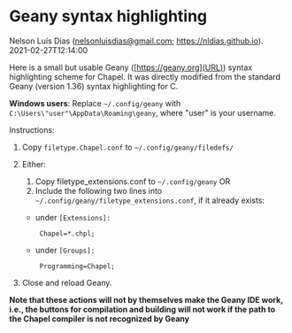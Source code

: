 # Geany syntax highlighting

Nelson Luís Dias (<nelsonluisdias@gmail.com>; <https://nldias.github.io>).  
2021-02-27T12:14:00

Here is a small but usable Geany ([https://geany.org](URL))  syntax highlighting scheme for Chapel.  It was directly modified from the standard Geany (version 1.36) syntax highlighting for C.

**Windows users**: Replace `~/.config/geany` with `C:\Users\"user"\AppData\Roaming\geany`,
where "user" is your username.

Instructions:

   1. Copy `filetype.Chapel.conf` to `~/.config/geany/filedefs/`

   2. Either:
      1.  Copy filetype_extensions.conf to `~/.config/geany` OR
      2.  Include the following two lines into `~/.config/geany/filetype_extensions.conf`, if it     already exists:
        * under `[Extensions]:`

               Chapel=*.chpl;

        * under `[Groups]:`

               Programming=Chapel;

3. Close and reload Geany.

**Note that these actions will not by themselves make the Geany IDE work, i.e., the buttons for compilation and building will not work if the path to the Chapel compiler is not recognized by Geany**

